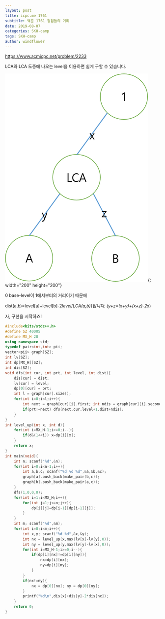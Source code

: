 ```yaml
---
layout: post
title: icpc.me 1761
subtitle: 백준 1761 정점들의 거리
date: 2019-08-07
categories: SKH-camp
tags: SKH-camp
author: windflower
---
```


<https://www.acmicpc.net/problem/2233>

LCA와 LCA 도중에 나오는 level을 이용하면 쉽게 구할 수 있습니다.

![트리](/img/2019-08-07-icpc1761.png){: width="200" height="200"}

0 base-level이 1에서부터의 거리이기 때문에 

dist(a,b)=level[a]+level[b]-2*level[LCA(a,b)]입니다. (y+z=(x+y)+(x+z)-2*x)

자, 구현을 시작하죠!

```cpp
#include<bits/stdc++.h>
#define SZ 40005
#define MX_H 20
using namespace std;
typedef pair<int,int> pii;
vector<pii> graph[SZ];
int lv[SZ];
int dp[MX_H][SZ];
int dis[SZ];
void dfs(int cur, int prt, int level, int dist){
	dis[cur] = dist;
	lv[cur] = level;
	dp[0][cur] = prt;
	int l = graph[cur].size();
	for(int i=0;i<l;i++){
		int next = graph[cur][i].first; int ndis = graph[cur][i].second;
		if(prt!=next) dfs(next,cur,level+1,dist+ndis);
	}
}
int level_up(int x, int d){
	for(int i=MX_H-1;i>=0;i--){
		if(d&(1<<i)) x=dp[i][x];
	}
	return x;
}
int main(void){
	int n; scanf("%d",&n);
	for(int i=0;i<n-1;i++){
		int a,b,c; scanf("%d %d %d",&a,&b,&c);
		graph[a].push_back(make_pair(b,c));
		graph[b].push_back(make_pair(a,c));
	}
	dfs(1,0,0,0);
	for(int i=1;i<MX_H;i++){
		for(int j=1;j<=n;j++){
			dp[i][j]=dp[i-1][dp[i-1][j]];
		}
	}
	int m; scanf("%d",&m);
	for(int i=0;i<m;i++){
		int x,y; scanf("%d %d",&x,&y);
		int nx = level_up(x,max(lv[x]-lv[y],0));
		int ny = level_up(y,max(lv[y]-lv[x],0));
		for(int i=MX_H-1;i>=0;i--){
			if(dp[i][nx]!=dp[i][ny]){
				nx=dp[i][nx];
				ny=dp[i][ny];
			}
		}
		if(nx!=ny){
			nx = dp[0][nx]; ny = dp[0][ny];
		}
		printf("%d\n",dis[x]+dis[y]-2*dis[nx]);		
	}
	return 0;
}
```

